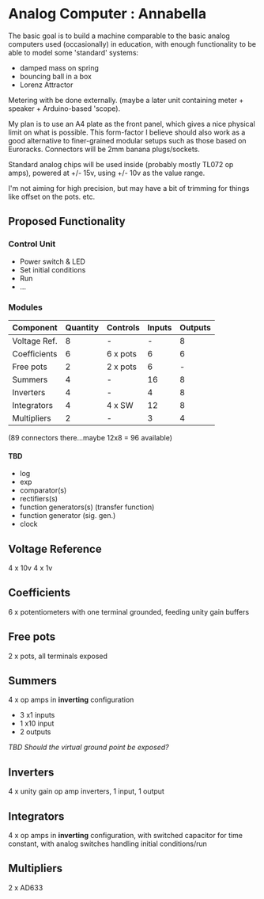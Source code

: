 # Analog Computer : Annabella

The basic goal is to build a machine comparable to the basic analog computers used (occasionally) in education, with enough functionality to be able to model some 'standard' systems:

* damped mass on spring
* bouncing ball in a box
* Lorenz Attractor

Metering with be done externally. (maybe a later unit containing meter + speaker + Arduino-based 'scope).

My plan is to use an A4 plate as the front panel, which gives a nice physical limit on what is possible. This form-factor I believe should also work as a good alternative to finer-grained modular setups such as those based on Euroracks. Connectors will be 2mm banana plugs/sockets. 

Standard analog chips will be used inside (probably mostly TL072 op amps), powered at +/- 15v, using +/- 10v as the value range.

I'm not aiming for high precision, but may have a bit of trimming for things like offset on the pots. etc.

## Proposed Functionality

### Control Unit

* Power switch & LED
* Set initial conditions
* Run
* ...

### Modules

| Component    | Quantity | Controls | Inputs | Outputs |
| ------------ | -------- | -------- | ------ | ------- |
| Voltage Ref. | 8        | -        | -      | 8       |
| Coefficients | 6        | 6 x pots | 6      | 6       |
| Free pots    | 2        | 2 x pots | 6      | -       |
| Summers      | 4        | -        | 16     | 8       |
| Inverters    | 4        | -        | 4      | 8       |
| Integrators  | 4        | 4 x SW   | 12     | 8       |
| Multipliers  | 2        | -        | 3      | 4       |

(89 connectors there...maybe 12x8 = 96 available)

#### TBD

* log
* exp
* comparator(s)
* rectifiers(s)
* function generators(s) (transfer function)
* function generator (sig. gen.)
* clock

## Voltage Reference

4 x 10v
4 x 1v

## Coefficients

6 x potentiometers with one terminal grounded, feeding unity gain buffers

## Free pots 

2 x pots, all terminals exposed

## Summers

4 x op amps in **inverting** configuration

* 3 x1 inputs
* 1 x10 input
* 2 outputs

*TBD Should the virtual ground point be exposed?*

## Inverters 

4 x unity gain op amp inverters, 1 input, 1 output

## Integrators

4 x op amps in **inverting** configuration, with switched capacitor for time constant, with analog switches handling initial conditions/run

## Multipliers 

2 x AD633 










